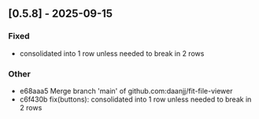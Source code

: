 ## [0.5.8] - 2025-09-15

### Fixed
- consolidated into 1 row unless needed to break in 2 rows

### Other
- e68aaa5 Merge branch 'main' of github.com:daanjj/fit-file-viewer
- c6f430b fix(buttons): consolidated into 1 row unless needed to break in 2 rows

